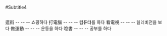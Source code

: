 #Subtitle4

##

逛街 -- -- -- 쇼핑하다
打電腦 -- -- -- 컴퓨터를 하다
看電視 -- -- -- 텔레비전을 보다
做運動 -- -- -- 운동을 하다
唸書 -- -- -- 공부를 하다
